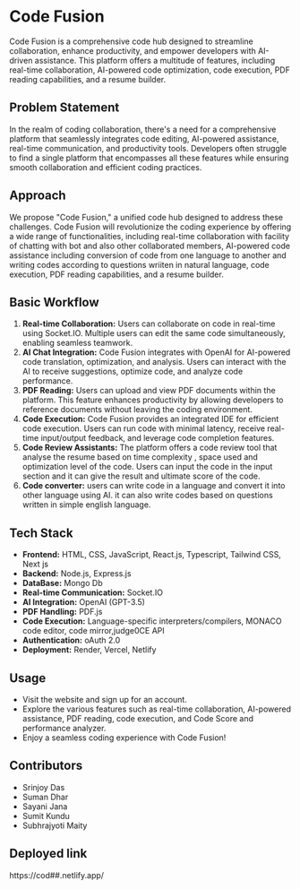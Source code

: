 # Code Fusion

Code Fusion is a comprehensive code hub designed to streamline collaboration, enhance productivity, and empower developers with AI-driven assistance. This platform offers a multitude of features, including real-time collaboration, AI-powered code optimization, code execution, PDF reading capabilities, and a resume builder.

## Problem Statement
In the realm of coding collaboration, there's a need for a comprehensive platform that seamlessly integrates code editing, AI-powered assistance, real-time communication, and productivity tools. Developers often struggle to find a single platform that encompasses all these features while ensuring smooth collaboration and efficient coding practices.

## Approach
We propose "Code Fusion," a unified code hub designed to address these challenges. Code Fusion will revolutionize the coding experience by offering a wide range of functionalities, including real-time collaboration with facility of chatting with bot and also other collaborated members, AI-powered code assistance including conversion of code from one language to another and writing codes according to questions wriiten in natural language, code execution, PDF reading capabilities, and a resume builder.

## Basic Workflow
1. **Real-time Collaboration:** Users can collaborate on code in real-time using Socket.IO. Multiple users can edit the same code simultaneously, enabling seamless teamwork.
2. **AI Chat Integration:** Code Fusion integrates with OpenAI for AI-powered code translation, optimization, and analysis. Users can interact with the AI to receive suggestions, optimize code, and analyze code performance.
3. **PDF Reading:** Users can upload and view PDF documents within the platform. This feature enhances productivity by allowing developers to reference documents without leaving the coding environment.
4. **Code Execution:** Code Fusion provides an integrated IDE for efficient code execution. Users can run code with minimal latency, receive real-time input/output feedback, and leverage code completion features.
5. **Code Review Assistants:** The platform offers a code review tool that analyse the resume based on time complexity , space used and optimization level of the code. Users can input the code in the input section and it can give the result and ultimate score of the code.
6. **Code converter:** users can write code in a language and convert it into other language using AI. it can also write codes based on questions written in simple english language.

## Tech Stack
- **Frontend:** HTML, CSS, JavaScript, React.js, Typescript, Tailwind CSS, Next js
- **Backend:** Node.js, Express.js
- **DataBase:** Mongo Db
- **Real-time Communication:** Socket.IO
- **AI Integration:** OpenAI (GPT-3.5)
- **PDF Handling:** PDF.js
- **Code Execution:** Language-specific interpreters/compilers, MONACO code editor, code mirror,judge0CE API
- **Authentication:** oAuth 2.0
- **Deployment:** Render, Vercel, Netlify

## Usage
- Visit the website and sign up for an account.
- Explore the various features such as real-time collaboration, AI-powered assistance, PDF reading, code execution, and Code Score and performance analyzer.
- Enjoy a seamless coding experience with Code Fusion!

## Contributors
- Srinjoy Das
- Suman Dhar
- Sayani Jana
- Sumit Kundu
- Subhrajyoti Maity

## Deployed link 
https://cod##.netlify.app/
